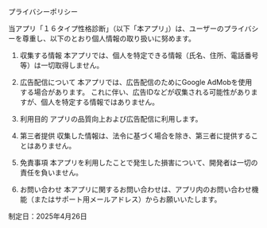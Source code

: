 プライバシーポリシー

当アプリ「１６タイプ性格診断」（以下「本アプリ」）は、ユーザーのプライバシーを尊重し、以下のとおり個人情報の取り扱いに努めます。

1. 収集する情報
本アプリでは、個人を特定できる情報（氏名、住所、電話番号等）は一切取得しません。

2. 広告配信について
本アプリでは、広告配信のためにGoogle AdMobを使用する場合があります。
これに伴い、広告IDなどが収集される可能性がありますが、個人を特定する情報ではありません。

3. 利用目的
アプリの品質向上および広告配信に利用します。

4. 第三者提供
収集した情報は、法令に基づく場合を除き、第三者に提供することはありません。

5. 免責事項
本アプリを利用したことで発生した損害について、開発者は一切の責任を負いません。

6. お問い合わせ
本アプリに関するお問い合わせは、アプリ内のお問い合わせ機能（またはサポート用メールアドレス）からお願いいたします。

制定日：2025年4月26日
